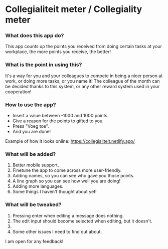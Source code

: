 # Collegialiteit meter / Collegiality meter

### What does this app do?
This app counts up the points you received from doing certain tasks at your workplace, the more points you receive, the better!

### What is the point in using this?
 It's a way for you and your colleagues to compete in being a nicer person at work, or doing more tasks, or you name it!
 The colleague of the month can be decided thanks to this system, or any other reward system used in your cooperation!

### How to use the app?
- Insert a value between -1000 and 1000 points.
- Give a reason for the points to gifted to you.
- Press "Voeg toe".
- And you are done!

Example of how it looks online: https://collegialiteit.netlify.app/

### What will be added?
1. Better mobile support.
2. Finetune the app to come across more user-friendly.
3. Adding names, so you can see who gave you those points.
4. A line graph so you can see how well you are doing!
5. Adding more languages.
6. Some things I haven't thought about yet!

### What will be tweaked?
1. Pressing enter when editing a message does nothing.
2. The edit input should become selected when editing, but it doesn't.
3. 
5. Some other issues I need to find out about.

I am open for any feedback!
